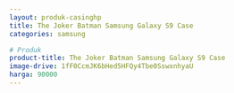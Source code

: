 ```yaml
---
layout: produk-casinghp
title: The Joker Batman Samsung Galaxy S9 Case
categories: samsung

# Produk
product-title: The Joker Batman Samsung Galaxy S9 Case
image-drive: 1fF0CcmJK6bHed5HFQy4Tbe0SswxnhyaU
harga: 90000
---
```

